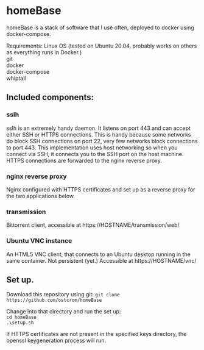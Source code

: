 # homeBase

homeBase is a stack of software that I use often, deployed to docker using docker-compose.  
  
Requirements:
Linux OS (tested on Ubuntu 20.04, probably works on others as everything runs in Docker.)  
git  
docker  
docker-compose  
whiptail  

## Included components:
### sslh
sslh is an extremely handy daemon. It listens on port 443 and can accept either SSH or HTTPS connections. This is handy because some networks do block SSH connections on port 22, very few networks block connections to port 443. This implementation uses host networking so when you connect via SSH, it connects you to the SSH port on the host machine. HTTPS connections are forwarded to the nginx reverse proxy.

### nginx reverse proxy
Nginx configured with HTTPS certificates and set up as a reverse proxy for the two applications below.

### transmission
Bittorrent client, accessible at https://HOSTNAME/transmission/web/

### Ubuntu VNC instance
An HTML5 VNC client, that connects to an Ubuntu desktop running in the same container. Not persistent (yet.) Accessible at https://HOSTNAME/vnc/

## Set up.
Download this repository using git:
`git clone https://github.com/ostcrom/homeBase`

Change into that directory and run the set up:  
`cd homeBase`  
`.\setup.sh`  

If HTTPS certificates are not present in the specified keys directory, the openssl keygeneration process will run. 
